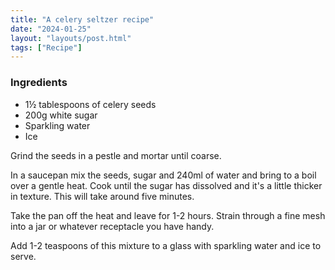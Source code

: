 ```yaml
---
title: "A celery seltzer recipe"
date: "2024-01-25"
layout: "layouts/post.html"
tags: ["Recipe"]
---
```


### Ingredients

-   1½ tablespoons of celery seeds
-   200g white sugar
-   Sparkling water
-   Ice

Grind the seeds in a pestle and mortar until coarse.

In a saucepan mix the seeds, sugar and 240ml of water and bring to a boil over a gentle heat. Cook until the sugar has dissolved and it's a little thicker in texture. This will take around five minutes.

Take the pan off the heat and leave for 1-2 hours. Strain through a fine mesh into a jar or whatever receptacle you have handy.

Add 1-2 teaspoons of this mixture to a glass with sparkling water and ice to serve.
